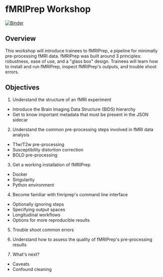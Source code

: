 # fMRIPrep Workshop

[![Binder](https://mybinder.org/badge_logo.svg)](https://mybinder.org/v2/gh/josephmje/fmriprep_workshop/master)

## Overview

This workshop will introduce trainees to fMRIPrep, a pipeline for minimally pre-processing fMRI data. fMRIPrep was built around 3 principles: robustness, ease of use, and a "glass box" design. Trainees will learn how to install and run fMRIPrep, inspect fMRIPrep's outputs, and trouble shoot errors.

## Objectives

1. Understand the structure of an fMRI experiment
  - Introduce the Brain Imaging Data Structure (BIDS) hierarchy
  - Get to know important metadata that must be present in the JSON sidecar

2. Understand the common pre-processing steps involved in fMRI data analysis
  - T1w/T2w pre-processing
  - Susceptibility distortion correction
  - BOLD pre-processing

3. Get a working installation of fMRIPrep
  - Docker
  - Singularity
  - Python environment

4. Become familiar with fmriprep's command line interface
  - Optionally ignoring steps
  - Specifying output spaces
  - Longitudinal workflows
  - Options for more reproducible results

5. Trouble shoot common errors

6. Understand how to assess the quality of fMRIPrep's pre-processing results

7. What's next?
  - Caveats
  - Confound cleaning
